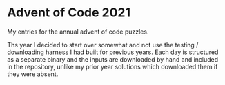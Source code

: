 # Advent of Code 2021

My entries for the annual advent of code puzzles.

Ths year I decided to start over somewhat and not use the testing / downloading harness I had built for previous years. Each day is structured as a separate binary and the inputs are downloaded by hand and included in the repository, unlike my prior year solutions which downloaded them if they were absent.
